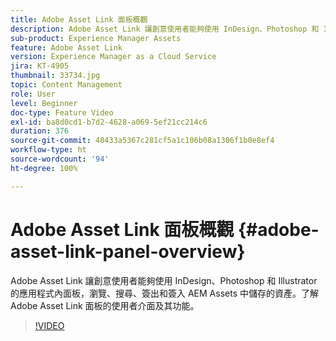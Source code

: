 ```yaml
---
title: Adobe Asset Link 面板概觀
description: Adobe Asset Link 讓創意使用者能夠使用 InDesign、Photoshop 和 Illustrator 的應用程式內面板，瀏覽、搜尋、簽出和簽入 AEM Assets 中儲存的資產。了解 Adobe Asset Link 面板的使用者介面及其功能。
sub-product: Experience Manager Assets
feature: Adobe Asset Link
version: Experience Manager as a Cloud Service
jira: KT-4905
thumbnail: 33734.jpg
topic: Content Management
role: User
level: Beginner
doc-type: Feature Video
exl-id: ba8d0cd1-b7d2-4628-a069-5ef21cc214c6
duration: 376
source-git-commit: 48433a5367c281cf5a1c106b08a1306f1b0e8ef4
workflow-type: ht
source-wordcount: '94'
ht-degree: 100%

---
```


# Adobe Asset Link 面板概觀 {#adobe-asset-link-panel-overview}

Adobe Asset Link 讓創意使用者能夠使用 InDesign、Photoshop 和 Illustrator 的應用程式內面板，瀏覽、搜尋、簽出和簽入 AEM Assets 中儲存的資產。了解 Adobe Asset Link 面板的使用者介面及其功能。

>[!VIDEO](https://video.tv.adobe.com/v/33734?quality=12&learn=on)
